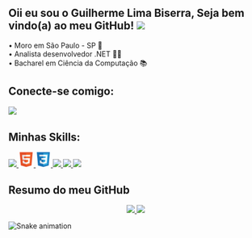 ## Oii eu sou o Guilherme Lima Biserra, Seja bem vindo(a) ao meu GitHub!   <img src="https://raw.githubusercontent.com/iampavangandhi/iampavangandhi/master/gifs/Hi.gif" width="30px"> 

<p>
  • Moro em São Paulo - SP 🌇 </br>
  • Analista desenvolvedor .NET 👨‍💻</br>
  • Bacharel em Ciência da Computação 📚</br>
</p>
 
 ## Conecte-se comigo:
 <a href="https://www.linkedin.com/in/guilherme-lima-biserra-33041a9a/" target="_blank"><img src="https://img.shields.io/badge/LinkedIn-0077B5?style=for-the-badge&logo=linkedin&logoColor=white" target="_blank"></a>
 
 ## Minhas Skills:
<a href="https://github.com/emrehliug/Aula-ProEventos">
  <img src="https://camo.githubusercontent.com/d665435625c7b27b5616f4a59fd34de958c7ec69a7c15a73f1f7df9c4d29abc0/68747470733a2f2f63646e2e69636f6e2d69636f6e732e636f6d2f69636f6e73322f323130382f504e472f3531322f6a6176617363726970745f69636f6e5f3133303930302e706e67" width="30px">
  <img src="https://raw.githubusercontent.com/devicons/devicon/master/icons/html5/html5-original.svg" width="30px" /> 
  <img src="https://raw.githubusercontent.com/devicons/devicon/master/icons/css3/css3-original.svg" width="30px" />
  <img src="https://cdn.jsdelivr.net/gh/devicons/devicon/icons/angularjs/angularjs-original.svg"  width="30px" />
  <img src="https://cdn.jsdelivr.net/gh/devicons/devicon/icons/csharp/csharp-original.svg" width="30px" />
</a>
<a href="https://github.com/emrehliug">
  <img src="https://cdn.jsdelivr.net/gh/devicons/devicon/icons/git/git-original.svg" width="30px" />
</a>

  ## Resumo do meu GitHub

<div align="center">
  <a href="https://github.com/Emrehliug">
  <img height="160em" src="https://github-readme-stats.vercel.app/api?username=Emrehliug&show_icons=true&theme=gruvbox&include_all_commits=true&count_private=true"/>
  <img height="160em" src="https://github-readme-stats.vercel.app/api/top-langs/?username=Emrehliug&layout=compact&langs_count=7&theme=gruvbox"/>
  </a>
</div>

![Snake animation](https://github.com/Emrehliug/Emrehliug/blob/output/github-contribution-grid-snake.svg)